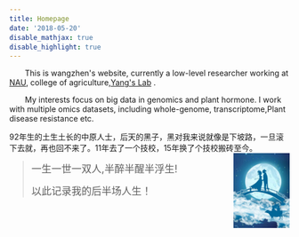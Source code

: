 ```yaml
---
title: Homepage
date: '2018-05-20'
disable_mathjax: true
disable_highlight: true
---
```



&emsp;&emsp;This is wangzhen's website, currently a low-level researcher working at <a href="http://www.njau.edu.cn/"  target="_blank">NAU</a>, college of agriculture,<a href="http://nx.njau.edu.cn/info/1055/2633.htm" target="_blank">Yang's Lab</a> .

&emsp;&emsp;My interests focus on big data in genomics and  plant hormone. I work with multiple omics datasets, including whole-genome, transcriptome,Plant disease resistance etc.


92年生的土生土长的中原人士，后天的黑子，黑对我来说就像是下坡路，一旦滚下去就，再也回不来了。11年去了一个技校，15年换了个技校搬砖至今。
<img src="https://raw.githubusercontent.com/horticulture-kid/website-biowz/master/content/image/queqiao.jpg" style="max-width:20%;min-width:30px;float:right;" alt="wangzhen" />

> 
> 
> 
> 
> <font size=4>一生一世一双人,半醉半醒半浮生!</font>
> 
> <font size=4>以此记录我的后半场人生！</font>
> 